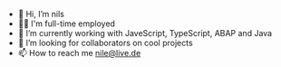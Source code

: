 - 👋 Hi, I’m nils
- 🧑‍💻 I'm full-time employed
- 🌱 I’m currently working with JaveScript, TypeScript, ABAP and Java
- 💞️ I’m looking for collaborators on cool projects
- 📫 How to reach me nile@live.de

<!---
nile4000/nile4000 is a ✨ special ✨ repository because its `README.md` (this file) appears on your GitHub profile.
You can click the Preview link to take a look at your changes.
--->
